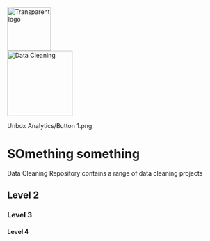 <img width="100" alt="Transparent logo" src="https://github.com/user-attachments/assets/de0e28db-03ad-4a0c-b02e-d4f3ed0c4b5c" />
<br /> 

<img width="150" alt="Data Cleaning" src="https://github.com/unbox-analtytics/Portfolio/blob/main/Unbox%20Analytics/Button%201.png" />

Unbox Analytics/Button 1.png
<br /> 
# SOmething something
Data Cleaning
Repository contains a range of data cleaning projects



## Level 2
### Level 3
#### Level 4


